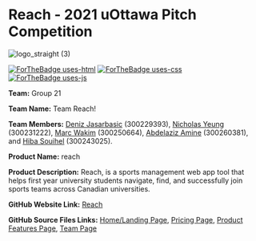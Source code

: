 # Reach - 2021 uOttawa Pitch Competition

[comment]: <> (Logo & Badges:)
![logo_straight (3)](https://user-images.githubusercontent.com/90732434/140630016-98e28578-f3f1-4a63-aa31-272cc527f918.png)

[![ForTheBadge uses-html](http://ForTheBadge.com/images/badges/uses-html.svg)](http://ForTheBadge.com)
[![ForTheBadge uses-css](http://ForTheBadge.com/images/badges/uses-css.svg)](http://ForTheBadge.com)
[![ForTheBadge uses-js](http://ForTheBadge.com/images/badges/uses-js.svg)](http://ForTheBadge.com)

[comment]: <> (User)

**Team:** Group 21

**Team Name:** Team Reach!

**Team Members:** [Deniz Jasarbasic](https://github.com/denizjasarbasic) (300229393), [Nicholas Yeung](https://github.com/NicholasYeung8) (300231222), [Marc Wakim](https://github.com/marcwakim) (300250664), [Abdelaziz Amine](https://github.com/Abdelaziz64) (300260381), and [Hiba Souihel](https://github.com/hibss61) (300243025).

**Product Name:** reach

**Product Description:** Reach, is a sports management web app tool that helps first year university students navigate, find, and successfully join sports teams across Canadian universities. 

**GitHub Website Link:** [Reach](https://ourcompanyname.github.io/)

**GitHub Source Files Links:** [Home/Landing Page](index.html), [Pricing Page](/public/HTML/pricing.html), [Product Features Page](/public/HTML/product_features.html), [Team Page](/public/HTML/team.html)